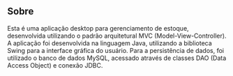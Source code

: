 ## Sobre
Esta é uma aplicação desktop para gerenciamento de estoque, desenvolvida utilizando o padrão arquitetural MVC (Model-View-Controller). A aplicação foi desenvolvida na linguagem Java, utilizando a biblioteca Swing para a interface gráfica do usuário. Para a persistência de dados, foi utilizado o banco de dados MySQL, acessado através de classes DAO (Data Access Object) e conexão JDBC.
